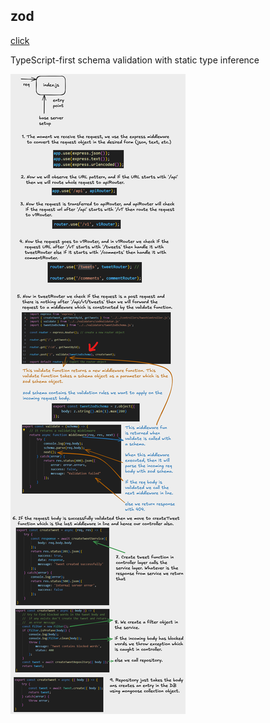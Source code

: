 ## zod
[click](https://www.npmjs.com/package/zod)

TypeScript-first schema validation with static type inference

![alt text](image.png)
